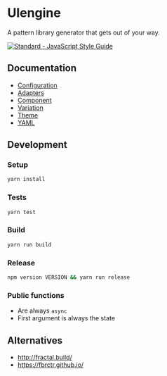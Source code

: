 # UIengine

A pattern library generator that gets out of your way.

[![Standard - JavaScript Style Guide](https://img.shields.io/badge/code%20style-standard-brightgreen.svg)](http://standardjs.com/)

## Documentation

- [Configuration](./docs/config.md)
- [Adapters](./docs/adapters.md)
- [Component](./docs/component.md)
- [Variation](./docs/variation.md)
- [Theme](./docs/theme.md)
- [YAML](./docs/yaml.md)

## Development

### Setup

```bash
yarn install
```

### Tests

```bash
yarn test
```

### Build

```bash
yarn run build
```

### Release

```bash
npm version VERSION && yarn run release
```

### Public functions

- Are always `async`
- First argument is always the state

## Alternatives

- http://fractal.build/
- https://fbrctr.github.io/
